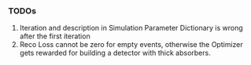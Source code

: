 ### TODOs

1. Iteration and description in Simulation Parameter Dictionary is wrong after the first iteration
2. Reco Loss cannot be zero for empty events, otherwise the Optimizer gets rewarded for building a detector with thick absorbers.